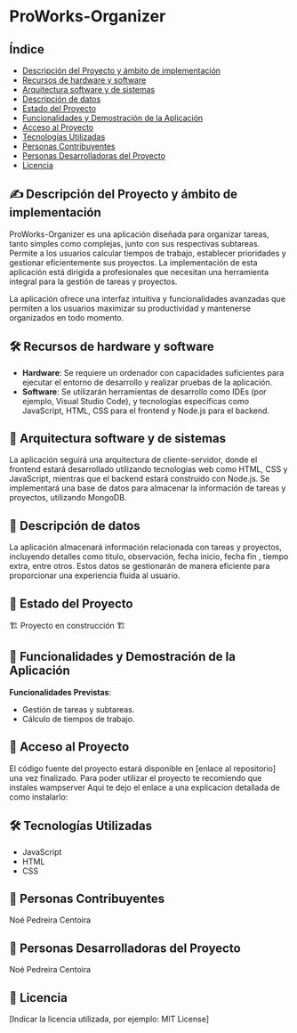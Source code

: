 # ProWorks-Organizer

## Índice
- [Descripción del Proyecto y ámbito de implementación](#-descripción-del-proyecto-y-ámbito-de-implementación)
- [Recursos de hardware y software](#️-recursos-de-hardware-y-software)
- [Arquitectura software y de sistemas](#-arquitectura-software-y-de-sistemas)
- [Descripción de datos](#-descripción-de-datos)
- [Estado del Proyecto](#-estado-del-proyecto)
- [Funcionalidades y Demostración de la Aplicación](#-funcionalidades-y-demostración-de-la-aplicación)
- [Acceso al Proyecto](#-acceso-al-proyecto)
- [Tecnologías Utilizadas](#️-tecnologías-utilizadas)
- [Personas Contribuyentes](#-personas-contribuyentes)
- [Personas Desarrolladoras del Proyecto](#-personas-desarrolladoras-del-proyecto)
- [Licencia](#-licencia)

## ✍️ Descripción del Proyecto y ámbito de implementación
ProWorks-Organizer es una aplicación diseñada para organizar tareas, tanto simples como complejas, junto con sus respectivas subtareas. Permite a los usuarios calcular tiempos de trabajo, establecer prioridades y gestionar eficientemente sus proyectos. La implementación de esta aplicación está dirigida a profesionales que necesitan una herramienta integral para la gestión de tareas y proyectos.

La aplicación ofrece una interfaz intuitiva y funcionalidades avanzadas que permiten a los usuarios maximizar su productividad y mantenerse organizados en todo momento.

## 🛠️ Recursos de hardware y software
- **Hardware**: Se requiere un ordenador con capacidades suficientes para ejecutar el entorno de desarrollo y realizar pruebas de la aplicación.
- **Software**: Se utilizarán herramientas de desarrollo como IDEs (por ejemplo, Visual Studio Code), y tecnologías específicas como JavaScript, HTML, CSS para el frontend y Node.js para el backend.

## 📁 Arquitectura software y de sistemas
La aplicación seguirá una arquitectura de cliente-servidor, donde el frontend estará desarrollado utilizando tecnologías web como HTML, CSS y JavaScript, mientras que el backend estará construido con Node.js. Se implementará una base de datos para almacenar la información de tareas y proyectos, utilizando MongoDB.

## 🔨 Descripción de datos
La aplicación almacenará información relacionada con tareas y proyectos, incluyendo detalles como título, observación, fecha inicio, fecha fin , tiempo extra, entre otros. Estos datos se gestionarán de manera eficiente para proporcionar una experiencia fluida al usuario.

## 🔧 Estado del Proyecto
🏗️ Proyecto en construcción 🏗️

## 🚀 Funcionalidades y Demostración de la Aplicación
**Funcionalidades Previstas**:
- Gestión de tareas y subtareas.
- Cálculo de tiempos de trabajo.

## 📁 Acceso al Proyecto
El código fuente del proyecto estará disponible en [enlace al repositorio] una vez finalizado.
Para poder utilizar el proyecto te recomiendo que instales wampserver 
Aqui te dejo el enlace a una explicacion detallada de como instalarlo:



## 🛠️ Tecnologías Utilizadas
- JavaScript
- HTML
- CSS

## 👥 Personas Contribuyentes
Noé Pedreira Centoira

## 👤 Personas Desarrolladoras del Proyecto
Noé Pedreira Centoira

## 📜 Licencia
[Indicar la licencia utilizada, por ejemplo: MIT License]
